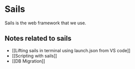 # Sails 

Sails is the web framework that we use. 


## Notes related to sails
- [[Lifting sails in terminal using launch.json from VS code]]
- [[Scripting with sails]]
- [[DB Migration]]